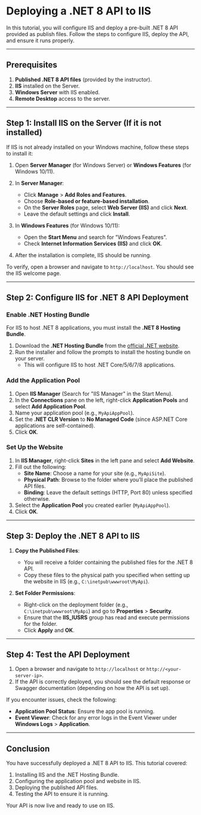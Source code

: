 # Deploying a .NET 8 API to IIS

In this tutorial, you will configure IIS and deploy a pre-built .NET 8 API provided as publish files. Follow the steps to configure IIS, deploy the API, and ensure it runs properly.

---

## Prerequisites

1. **Published .NET 8 API files** (provided by the instructor).
2. **IIS** installed on the Server.
3. **Windows Server** with IIS enabled.
4. **Remote Desktop** access to the server.

---

## Step 1: Install IIS on the Server (If it is not installed)

If IIS is not already installed on your Windows machine, follow these steps to install it:

1. Open **Server Manager** (for Windows Server) or **Windows Features** (for Windows 10/11).
2. In **Server Manager**:
   - Click **Manage** > **Add Roles and Features**.
   - Choose **Role-based or feature-based installation**.
   - On the **Server Roles** page, select **Web Server (IIS)** and click **Next**.
   - Leave the default settings and click **Install**.

3. In **Windows Features** (for Windows 10/11):
   - Open the **Start Menu** and search for "Windows Features".
   - Check **Internet Information Services (IIS)** and click **OK**.

4. After the installation is complete, IIS should be running.

To verify, open a browser and navigate to `http://localhost`. You should see the IIS welcome page.

---

## Step 2: Configure IIS for .NET 8 API Deployment

### Enable .NET Hosting Bundle

For IIS to host .NET 8 applications, you must install the **.NET 8 Hosting Bundle**.

1. Download the **.NET Hosting Bundle** from the [official .NET website](https://dotnet.microsoft.com/en-us/download/dotnet/8.0).
2. Run the installer and follow the prompts to install the hosting bundle on your server.
   - This will configure IIS to host .NET Core/5/6/7/8 applications.

### Add the Application Pool

1. Open **IIS Manager** (Search for "IIS Manager" in the Start Menu).
2. In the **Connections** pane on the left, right-click **Application Pools** and select **Add Application Pool**.
3. Name your application pool (e.g., `MyApiAppPool`).
4. Set the **.NET CLR Version** to **No Managed Code** (since ASP.NET Core applications are self-contained).
5. Click **OK**.

### Set Up the Website

1. In **IIS Manager**, right-click **Sites** in the left pane and select **Add Website**.
2. Fill out the following:
   - **Site Name**: Choose a name for your site (e.g., `MyApiSite`).
   - **Physical Path**: Browse to the folder where you’ll place the published API files.
   - **Binding**: Leave the default settings (HTTP, Port 80) unless specified otherwise.
3. Select the **Application Pool** you created earlier (`MyApiAppPool`).
4. Click **OK**.

---

## Step 3: Deploy the .NET 8 API to IIS

1. **Copy the Published Files**:
   - You will receive a folder containing the published files for the .NET 8 API.
   - Copy these files to the physical path you specified when setting up the website in IIS (e.g., `C:\inetpub\wwwroot\MyApi`).

2. **Set Folder Permissions**:
   - Right-click on the deployment folder (e.g., `C:\inetpub\wwwroot\MyApi`) and go to **Properties** > **Security**.
   - Ensure that the **IIS_IUSRS** group has read and execute permissions for the folder.
   - Click **Apply** and **OK**.

---

## Step 4: Test the API Deployment

1. Open a browser and navigate to `http://localhost` or `http://<your-server-ip>`.
2. If the API is correctly deployed, you should see the default response or Swagger documentation (depending on how the API is set up).

If you encounter issues, check the following:
- **Application Pool Status**: Ensure the app pool is running.
- **Event Viewer**: Check for any error logs in the Event Viewer under **Windows Logs** > **Application**.

---
## Conclusion

You have successfully deployed a .NET 8 API to IIS. This tutorial covered:
1. Installing IIS and the .NET Hosting Bundle.
2. Configuring the application pool and website in IIS.
3. Deploying the published API files.
4. Testing the API to ensure it is running.

Your API is now live and ready to use on IIS.
